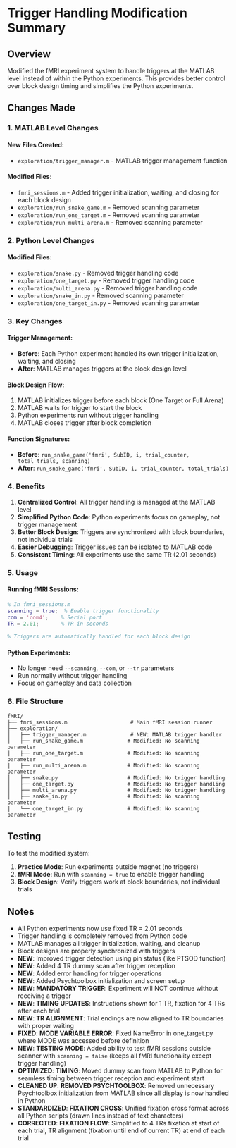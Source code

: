 # Trigger Handling Modification Summary

## Overview
Modified the fMRI experiment system to handle triggers at the MATLAB level instead of within the Python experiments. This provides better control over block design timing and simplifies the Python experiments.

## Changes Made

### 1. MATLAB Level Changes

#### New Files Created:
- `exploration/trigger_manager.m` - MATLAB trigger management function

#### Modified Files:
- `fmri_sessions.m` - Added trigger initialization, waiting, and closing for each block design
- `exploration/run_snake_game.m` - Removed scanning parameter
- `exploration/run_one_target.m` - Removed scanning parameter  
- `exploration/run_multi_arena.m` - Removed scanning parameter

### 2. Python Level Changes

#### Modified Files:
- `exploration/snake.py` - Removed trigger handling code
- `exploration/one_target.py` - Removed trigger handling code
- `exploration/multi_arena.py` - Removed trigger handling code
- `exploration/snake_in.py` - Removed scanning parameter
- `exploration/one_target_in.py` - Removed scanning parameter

### 3. Key Changes

#### Trigger Management:
- **Before**: Each Python experiment handled its own trigger initialization, waiting, and closing
- **After**: MATLAB manages triggers at the block design level

#### Block Design Flow:
1. MATLAB initializes trigger before each block (One Target or Full Arena)
2. MATLAB waits for trigger to start the block
3. Python experiments run without trigger handling
4. MATLAB closes trigger after block completion

#### Function Signatures:
- **Before**: `run_snake_game('fmri', SubID, i, trial_counter, total_trials, scanning)`
- **After**: `run_snake_game('fmri', SubID, i, trial_counter, total_trials)`

### 4. Benefits

1. **Centralized Control**: All trigger handling is managed at the MATLAB level
2. **Simplified Python Code**: Python experiments focus on gameplay, not trigger management
3. **Better Block Design**: Triggers are synchronized with block boundaries, not individual trials
4. **Easier Debugging**: Trigger issues can be isolated to MATLAB code
5. **Consistent Timing**: All experiments use the same TR (2.01 seconds)

### 5. Usage

#### Running fMRI Sessions:
```matlab
% In fmri_sessions.m
scanning = true;  % Enable trigger functionality
com = 'com4';    % Serial port
TR = 2.01;       % TR in seconds

% Triggers are automatically handled for each block design
```

#### Python Experiments:
- No longer need `--scanning`, `--com`, or `--tr` parameters
- Run normally without trigger handling
- Focus on gameplay and data collection

### 6. File Structure

```
fMRI/
├── fmri_sessions.m                    # Main fMRI session runner
├── exploration/
│   ├── trigger_manager.m              # NEW: MATLAB trigger handler
│   ├── run_snake_game.m              # Modified: No scanning parameter
│   ├── run_one_target.m              # Modified: No scanning parameter
│   ├── run_multi_arena.m             # Modified: No scanning parameter
│   ├── snake.py                      # Modified: No trigger handling
│   ├── one_target.py                 # Modified: No trigger handling
│   ├── multi_arena.py                # Modified: No trigger handling
│   ├── snake_in.py                   # Modified: No scanning parameter
│   └── one_target_in.py              # Modified: No scanning parameter
```

## Testing

To test the modified system:

1. **Practice Mode**: Run experiments outside magnet (no triggers)
2. **fMRI Mode**: Run with `scanning = true` to enable trigger handling
3. **Block Design**: Verify triggers work at block boundaries, not individual trials

## Notes

- All Python experiments now use fixed TR = 2.01 seconds
- Trigger handling is completely removed from Python code
- MATLAB manages all trigger initialization, waiting, and cleanup
- Block designs are properly synchronized with triggers
- **NEW**: Improved trigger detection using pin status (like PTSOD function)
- **NEW**: Added 4 TR dummy scan after trigger reception
- **NEW**: Added error handling for trigger operations
- **NEW**: Added Psychtoolbox initialization and screen setup
- **NEW**: **MANDATORY TRIGGER**: Experiment will NOT continue without receiving a trigger
- **NEW**: **TIMING UPDATES**: Instructions shown for 1 TR, fixation for 4 TRs after each trial
- **NEW**: **TR ALIGNMENT**: Trial endings are now aligned to TR boundaries with proper waiting
- **FIXED**: **MODE VARIABLE ERROR**: Fixed NameError in one_target.py where MODE was accessed before definition
- **NEW**: **TESTING MODE**: Added ability to test fMRI sessions outside scanner with `scanning = false` (keeps all fMRI functionality except trigger handling)
- **OPTIMIZED**: **TIMING**: Moved dummy scan from MATLAB to Python for seamless timing between trigger reception and experiment start
- **CLEANED UP**: **REMOVED PSYCHTOOLBOX**: Removed unnecessary Psychtoolbox initialization from MATLAB since all display is now handled in Python
- **STANDARDIZED**: **FIXATION CROSS**: Unified fixation cross format across all Python scripts (drawn lines instead of text characters)
- **CORRECTED**: **FIXATION FLOW**: Simplified to 4 TRs fixation at start of each trial, TR alignment (fixation until end of current TR) at end of each trial 